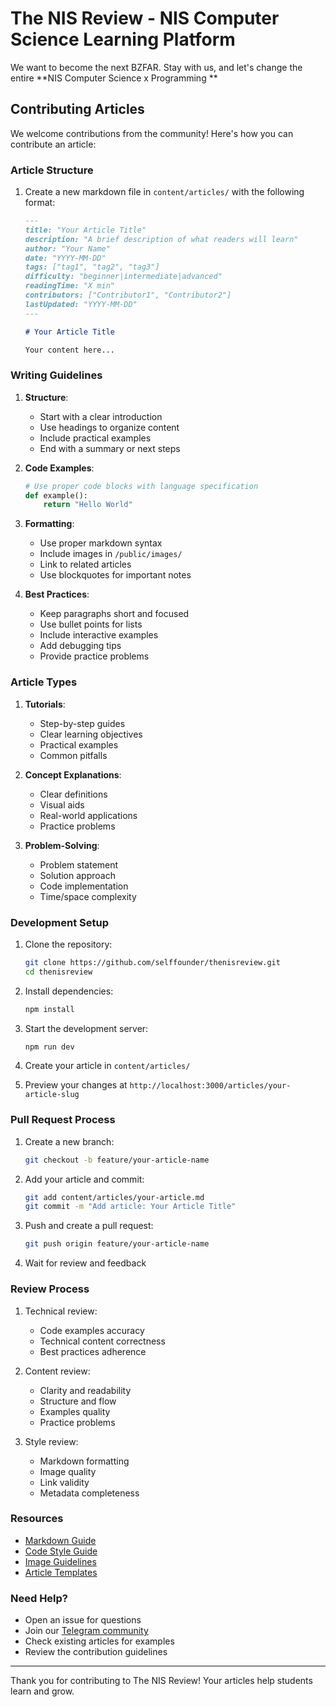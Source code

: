# The NIS Review - NIS Computer Science Learning Platform

We want to become the next BZFAR. Stay with us, and let's change the entire **NIS Computer Science x Programming **

## Contributing Articles

We welcome contributions from the community! Here's how you can contribute an article:

### Article Structure

1. Create a new markdown file in `content/articles/` with the following format:
   ```markdown
   ---
   title: "Your Article Title"
   description: "A brief description of what readers will learn"
   author: "Your Name"
   date: "YYYY-MM-DD"
   tags: ["tag1", "tag2", "tag3"]
   difficulty: "beginner|intermediate|advanced"
   readingTime: "X min"
   contributors: ["Contributor1", "Contributor2"]
   lastUpdated: "YYYY-MM-DD"
   ---

   # Your Article Title

   Your content here...
   ```

### Writing Guidelines

1. **Structure**:
   - Start with a clear introduction
   - Use headings to organize content
   - Include practical examples
   - End with a summary or next steps

2. **Code Examples**:
   ```python
   # Use proper code blocks with language specification
   def example():
       return "Hello World"
   ```

3. **Formatting**:
   - Use proper markdown syntax
   - Include images in `/public/images/`
   - Link to related articles
   - Use blockquotes for important notes

4. **Best Practices**:
   - Keep paragraphs short and focused
   - Use bullet points for lists
   - Include interactive examples
   - Add debugging tips
   - Provide practice problems

### Article Types

1. **Tutorials**:
   - Step-by-step guides
   - Clear learning objectives
   - Practical examples
   - Common pitfalls

2. **Concept Explanations**:
   - Clear definitions
   - Visual aids
   - Real-world applications
   - Practice problems

3. **Problem-Solving**:
   - Problem statement
   - Solution approach
   - Code implementation
   - Time/space complexity

### Development Setup

1. Clone the repository:
   ```bash
   git clone https://github.com/selffounder/thenisreview.git
   cd thenisreview
   ```

2. Install dependencies:
   ```bash
   npm install
   ```

3. Start the development server:
   ```bash
   npm run dev
   ```

4. Create your article in `content/articles/`

5. Preview your changes at `http://localhost:3000/articles/your-article-slug`

### Pull Request Process

1. Create a new branch:
   ```bash
   git checkout -b feature/your-article-name
   ```

2. Add your article and commit:
   ```bash
   git add content/articles/your-article.md
   git commit -m "Add article: Your Article Title"
   ```

3. Push and create a pull request:
   ```bash
   git push origin feature/your-article-name
   ```

4. Wait for review and feedback

### Review Process

1. Technical review:
   - Code examples accuracy
   - Technical content correctness
   - Best practices adherence

2. Content review:
   - Clarity and readability
   - Structure and flow
   - Examples quality
   - Practice problems

3. Style review:
   - Markdown formatting
   - Image quality
   - Link validity
   - Metadata completeness

### Resources

- [Markdown Guide](https://www.markdownguide.org/)
- [Code Style Guide](https://google.github.io/styleguide/)
- [Image Guidelines](https://example.com/image-guidelines)
- [Article Templates](https://example.com/templates)

### Need Help?

- Open an issue for questions
- Join our [Telegram community](https://t.me/thenisreview)
- Check existing articles for examples
- Review the contribution guidelines

---

Thank you for contributing to The NIS Review! Your articles help students learn and grow.

